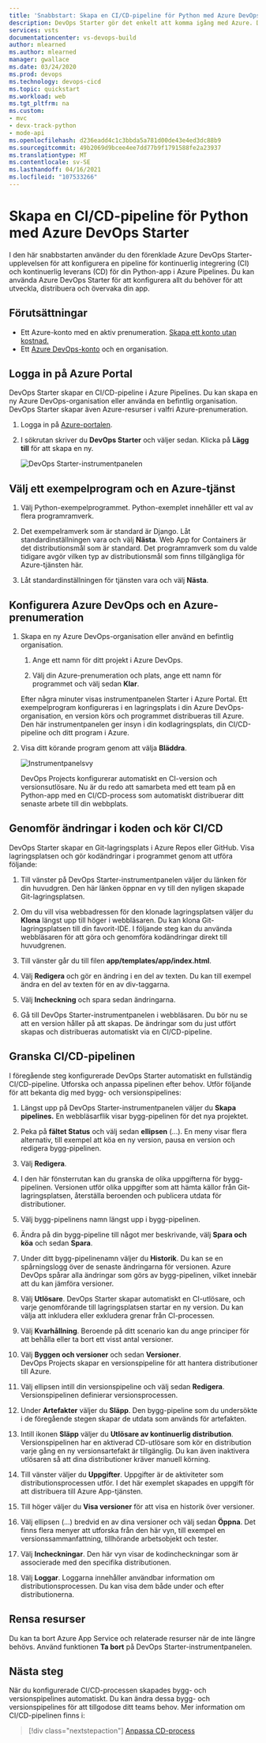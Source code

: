 ```yaml
---
title: 'Snabbstart: Skapa en CI/CD-pipeline för Python med Azure DevOps Starter'
description: DevOps Starter gör det enkelt att komma igång med Azure. Det hjälper dig att starta en app på en Azure-tjänst med några enkla få steg.
services: vsts
documentationcenter: vs-devops-build
author: mlearned
ms.author: mlearned
manager: gwallace
ms.date: 03/24/2020
ms.prod: devops
ms.technology: devops-cicd
ms.topic: quickstart
ms.workload: web
ms.tgt_pltfrm: na
ms.custom:
- mvc
- devx-track-python
- mode-api
ms.openlocfilehash: d236eadd4c1c3bbda5a781d00de43e4ed3dc88b9
ms.sourcegitcommit: 49b2069d9bcee4ee7dd77b9f1791588fe2a23937
ms.translationtype: MT
ms.contentlocale: sv-SE
ms.lasthandoff: 04/16/2021
ms.locfileid: "107533266"
---
```

# <a name="create-a-cicd-pipeline-for-python-with-azure-devops-starter"></a>Skapa en CI/CD-pipeline för Python med Azure DevOps Starter

I den här snabbstarten använder du den förenklade Azure DevOps Starter-upplevelsen för att konfigurera en pipeline för kontinuerlig integrering (CI) och kontinuerlig leverans (CD) för din Python-app i Azure Pipelines. Du kan använda Azure DevOps Starter för att konfigurera allt du behöver för att utveckla, distribuera och övervaka din app. 

## <a name="prerequisites"></a>Förutsättningar

- Ett Azure-konto med en aktiv prenumeration. [Skapa ett konto utan kostnad.](https://azure.microsoft.com/free/?ref=microsoft.com&utm_source=microsoft.com&utm_medium=docs&utm_campaign=visualstudio) 
- Ett [Azure DevOps-konto](https://azure.microsoft.com/services/devops/) och en organisation.

## <a name="sign-in-to-the-azure-portal"></a>Logga in på Azure Portal

DevOps Starter skapar en CI/CD-pipeline i Azure Pipelines. Du kan skapa en ny Azure DevOps-organisation eller använda en befintlig organisation. DevOps Starter skapar även Azure-resurser i valfri Azure-prenumeration.

1. Logga in på [Azure-portalen](https://portal.azure.com). 

1. I sökrutan skriver du **DevOps Starter** och väljer sedan. Klicka på **Lägg till** för att skapa en ny.

    ![DevOps Starter-instrumentpanelen](_img/azure-devops-starter-aks/search-devops-starter.png) 

## <a name="select-a-sample-application-and-azure-service"></a>Välj ett exempelprogram och en Azure-tjänst

1. Välj Python-exempelprogrammet. Python-exemplet innehåller ett val av flera programramverk.

1. Det exempelramverk som är standard är Django. Låt standardinställningen vara och välj **Nästa**. Web App for Containers är det distributionsmål som är standard. Det programramverk som du valde tidigare avgör vilken typ av distributionsmål som finns tillgängliga för Azure-tjänsten här. 

3. Låt standardinställningen för tjänsten vara och välj **Nästa**.
 
## <a name="configure-azure-devops-and-an-azure-subscription"></a>Konfigurera Azure DevOps och en Azure-prenumeration 

1. Skapa en ny Azure DevOps-organisation eller använd en befintlig organisation. 

    1. Ange ett namn för ditt projekt i Azure DevOps.  

    1. Välj din Azure-prenumeration och plats, ange ett namn för programmet och välj sedan **Klar**.  
    
     Efter några minuter visas instrumentpanelen Starter i Azure Portal. Ett exempelprogram konfigureras i en lagringsplats i din Azure DevOps-organisation, en version körs och programmet distribueras till Azure. Den här instrumentpanelen ger insyn i din kodlagringsplats, din CI/CD-pipeline och ditt program i Azure.  
    
2. Visa ditt körande program genom att välja **Bläddra**.

    ![Instrumentpanelsvy](_img/azure-devops-project-python/dashboardnopreview.png) 
    
   DevOps Projects konfigurerar automatiskt en CI-version och versionsutlösare. Nu är du redo att samarbeta med ett team på en Python-app med en CI/CD-process som automatiskt distribuerar ditt senaste arbete till din webbplats.

## <a name="commit-code-changes-and-execute-cicd"></a>Genomför ändringar i koden och kör CI/CD

DevOps Starter skapar en Git-lagringsplats i Azure Repos eller GitHub. Visa lagringsplatsen och gör kodändringar i programmet genom att utföra följande: 

1. Till vänster på DevOps Starter-instrumentpanelen väljer du länken för din huvudgren. Den här länken öppnar en vy till den nyligen skapade Git-lagringsplatsen.

1. Om du vill visa webbadressen för den klonade lagringsplatsen väljer du **Klona** längst upp till höger i webbläsaren. Du kan klona Git-lagringsplatsen till din favorit-IDE. I följande steg kan du använda webbläsaren för att göra och genomföra kodändringar direkt till huvudgrenen.

1. Till vänster går du till filen **app/templates/app/index.html**.

1. Välj **Redigera** och gör en ändring i en del av texten. Du kan till exempel ändra en del av texten för en av div-taggarna.

1. Välj **Incheckning** och spara sedan ändringarna.

1. Gå till DevOps Starter-instrumentpanelen i webbläsaren. Du bör nu se att en version håller på att skapas. De ändringar som du just utfört skapas och distribueras automatiskt via en CI/CD-pipeline.

## <a name="examine-the-cicd-pipeline"></a>Granska CI/CD-pipelinen

I föregående steg konfigurerade DevOps Starter automatiskt en fullständig CI/CD-pipeline. Utforska och anpassa pipelinen efter behov. Utför följande för att bekanta dig med bygg- och versionspipelines:

1. Längst upp på DevOps Starter-instrumentpanelen väljer du **Skapa pipelines.** En webbläsarflik visar bygg-pipelinen för det nya projektet.

1. Peka på **fältet Status** och välj sedan **ellipsen** (...). En meny visar flera alternativ, till exempel att köa en ny version, pausa en version och redigera bygg-pipelinen.

1. Välj **Redigera**.

1. I den här fönsterrutan kan du granska de olika uppgifterna för bygg-pipelinen. Versionen utför olika uppgifter som att hämta källor från Git-lagringsplatsen, återställa beroenden och publicera utdata för distributioner.

1. Välj bygg-pipelinens namn längst upp i bygg-pipelinen.

1. Ändra på din bygg-pipeline till något mer beskrivande, välj **Spara och köa** och sedan **Spara**.

1. Under ditt bygg-pipelinenamn väljer du **Historik**. Du kan se en spårningslogg över de senaste ändringarna för versionen. Azure DevOps spårar alla ändringar som görs av bygg-pipelinen, vilket innebär att du kan jämföra versioner.

1. Välj **Utlösare**. DevOps Starter skapar automatiskt en CI-utlösare, och varje genomförande till lagringsplatsen startar en ny version. Du kan välja att inkludera eller exkludera grenar från CI-processen.

1. Välj **Kvarhållning**. Beroende på ditt scenario kan du ange principer för att behålla eller ta bort ett visst antal versioner.

1. Välj **Byggen och versioner** och sedan **Versioner**.   
 DevOps Projects skapar en versionspipeline för att hantera distributioner till Azure.

1. Välj ellipsen intill din versionspipeline och välj sedan **Redigera**. Versionspipelinen definierar versionsprocessen.  
        
12. Under **Artefakter** väljer du **Släpp**. Den bygg-pipeline som du undersökte i de föregående stegen skapar de utdata som används för artefakten. 

1. Intill ikonen **Släpp** väljer du **Utlösare av kontinuerlig distribution**. Versionspipelinen har en aktiverad CD-utlösare som kör en distribution varje gång en ny versionsartefakt är tillgänglig. Du kan även inaktivera utlösaren så att dina distributioner kräver manuell körning. 

1. Till vänster väljer du **Uppgifter**. Uppgifter är de aktiviteter som distributionsprocessen utför. I det här exemplet skapades en uppgift för att distribuera till Azure App-tjänsten.

1. Till höger väljer du **Visa versioner** för att visa en historik över versioner.  
        
1. Välj ellipsen (...) bredvid en av dina versioner och välj sedan **Öppna**. Det finns flera menyer att utforska från den här vyn, till exempel en versionssammanfattning, tillhörande arbetsobjekt och tester.

1. Välj **Incheckningar**. Den här vyn visar de kodincheckningar som är associerade med den specifika distributionen. 

1. Välj **Loggar**. Loggarna innehåller användbar information om distributionsprocessen. Du kan visa dem både under och efter distributionerna.

## <a name="clean-up-resources"></a>Rensa resurser

Du kan ta bort Azure App Service och relaterade resurser när de inte längre behövs. Använd funktionen **Ta bort** på DevOps Starter-instrumentpanelen.

## <a name="next-steps"></a>Nästa steg

När du konfigurerade CI/CD-processen skapades bygg- och versionspipelines automatiskt. Du kan ändra dessa bygg- och versionspipelines för att tillgodose ditt teams behov. Mer information om CI/CD-pipelinen finns i:

> [!div class="nextstepaction"]
> [Anpassa CD-process](/azure/devops/pipelines/release/define-multistage-release-process)

